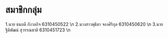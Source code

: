 # สมาชิกกลุ่ม
1.นาย ธนบดี กังวลกิจ 6310450522 \n
2.นางสาวพุธิตา จองศิริกุล 6310450620 \n
3.นาย ฐิติพัฒน์ สุวรรณชาติ 6310451723 \n
